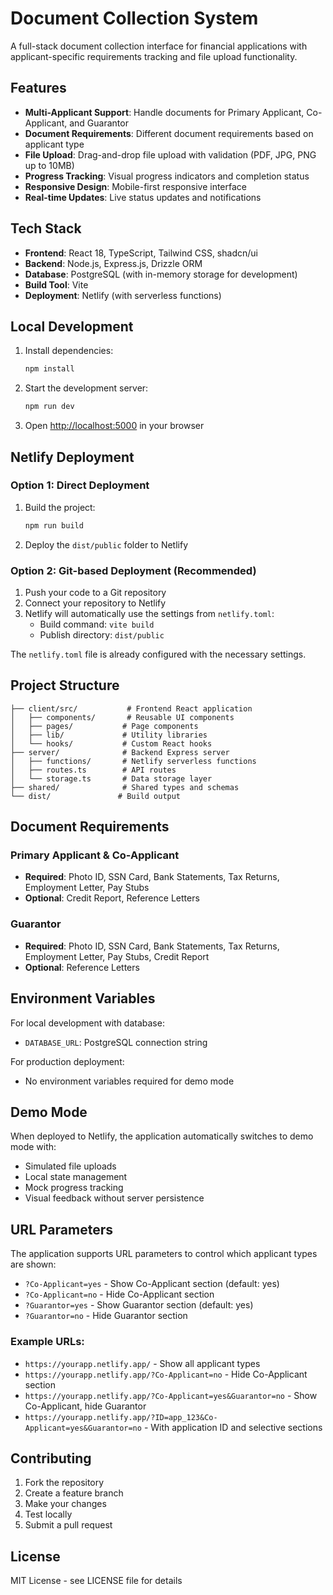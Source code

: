 # Document Collection System

A full-stack document collection interface for financial applications with applicant-specific requirements tracking and file upload functionality.

## Features

- **Multi-Applicant Support**: Handle documents for Primary Applicant, Co-Applicant, and Guarantor
- **Document Requirements**: Different document requirements based on applicant type
- **File Upload**: Drag-and-drop file upload with validation (PDF, JPG, PNG up to 10MB)
- **Progress Tracking**: Visual progress indicators and completion status
- **Responsive Design**: Mobile-first responsive interface
- **Real-time Updates**: Live status updates and notifications

## Tech Stack

- **Frontend**: React 18, TypeScript, Tailwind CSS, shadcn/ui
- **Backend**: Node.js, Express.js, Drizzle ORM
- **Database**: PostgreSQL (with in-memory storage for development)
- **Build Tool**: Vite
- **Deployment**: Netlify (with serverless functions)

## Local Development

1. Install dependencies:
   ```bash
   npm install
   ```

2. Start the development server:
   ```bash
   npm run dev
   ```

3. Open [http://localhost:5000](http://localhost:5000) in your browser

## Netlify Deployment

### Option 1: Direct Deployment

1. Build the project:
   ```bash
   npm run build
   ```

2. Deploy the `dist/public` folder to Netlify

### Option 2: Git-based Deployment (Recommended)

1. Push your code to a Git repository
2. Connect your repository to Netlify
3. Netlify will automatically use the settings from `netlify.toml`:
   - Build command: `vite build`
   - Publish directory: `dist/public`

The `netlify.toml` file is already configured with the necessary settings.

## Project Structure

```
├── client/src/           # Frontend React application
│   ├── components/       # Reusable UI components
│   ├── pages/           # Page components
│   ├── lib/             # Utility libraries
│   └── hooks/           # Custom React hooks
├── server/              # Backend Express server
│   ├── functions/       # Netlify serverless functions
│   ├── routes.ts        # API routes
│   └── storage.ts       # Data storage layer
├── shared/              # Shared types and schemas
└── dist/               # Build output
```

## Document Requirements

### Primary Applicant & Co-Applicant
- **Required**: Photo ID, SSN Card, Bank Statements, Tax Returns, Employment Letter, Pay Stubs
- **Optional**: Credit Report, Reference Letters

### Guarantor
- **Required**: Photo ID, SSN Card, Bank Statements, Tax Returns, Employment Letter, Pay Stubs, Credit Report
- **Optional**: Reference Letters

## Environment Variables

For local development with database:
- `DATABASE_URL`: PostgreSQL connection string

For production deployment:
- No environment variables required for demo mode

## Demo Mode

When deployed to Netlify, the application automatically switches to demo mode with:
- Simulated file uploads
- Local state management
- Mock progress tracking
- Visual feedback without server persistence

## URL Parameters

The application supports URL parameters to control which applicant types are shown:

- `?Co-Applicant=yes` - Show Co-Applicant section (default: yes)
- `?Co-Applicant=no` - Hide Co-Applicant section
- `?Guarantor=yes` - Show Guarantor section (default: yes)
- `?Guarantor=no` - Hide Guarantor section

### Example URLs:
- `https://yourapp.netlify.app/` - Show all applicant types
- `https://yourapp.netlify.app/?Co-Applicant=no` - Hide Co-Applicant section
- `https://yourapp.netlify.app/?Co-Applicant=yes&Guarantor=no` - Show Co-Applicant, hide Guarantor
- `https://yourapp.netlify.app/?ID=app_123&Co-Applicant=yes&Guarantor=no` - With application ID and selective sections

## Contributing

1. Fork the repository
2. Create a feature branch
3. Make your changes
4. Test locally
5. Submit a pull request

## License

MIT License - see LICENSE file for details